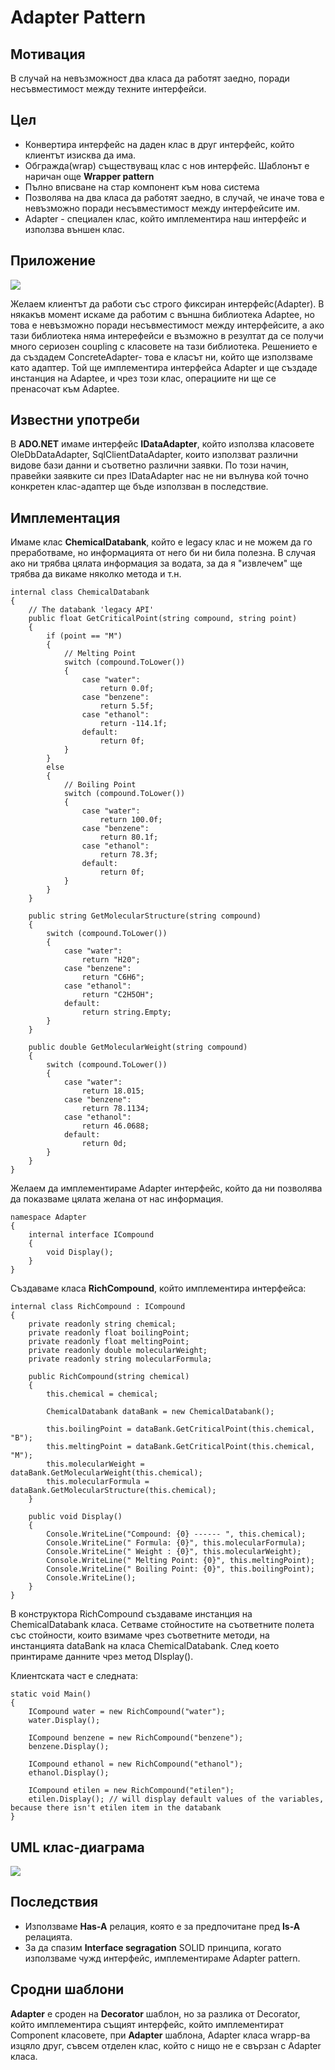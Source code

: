 # Adapter Pattern


## Мотивация
В случай на невъзможност два класа да работят заедно, поради несъвместимост между техните интерфейси.

 
## Цел
* Конвертира интерфейс на даден клас в друг интерфейс, който клиентът изисква да има.
 * Обгражда(wrap) съществуващ клас с нов интерфейс. Шаблонът е наричан още **Wrapper pattern**
 * Пълно вписване на стар компонент към нова система 
* Позволява на два класа да работят заедно, в случай, че иначе това е невъзможно поради несъвместимост между интерфейсите им.
* Adapter - специален клас, който имплементира наш интерфейс и използва външен клас.

## Приложение

![](AdapterPattern.png)

Желаем клиентът да работи със строго фиксиран интерфейс(Adapter). В някакъв момент искаме да работим с външна библиотека Adaptee, но това е невъзможно поради несъвместимост между интерфейсите, а ако тази библиотека няма интерефейси е възможно в резултат да се получи много сериозен coupling с класовете на тази библиотека.
Решението е да създадем ConcreteAdapter- това е класът ни, който ще използваме като адаптер. Той ще имплементира интерфейса Adapter и ще създаде инстанция на Adaptee, и чрез този клас, операциите ни ще се пренасочат към Adaptee.

 
## Известни употреби
В **ADO.NET** имаме интерфейс **IDataAdapter**, който използва класовете OleDbDataAdapter, SqlClientDataAdapter, които използват различни видове бази данни и съответно различни заявки. По този начин, правейки заявките си през IDataAdapter нас не ни вълнува кой точно конкретен клас-адаптер ще бъде използван в последствие.


## Имплементация
Имаме клас **ChemicalDatabank**, който е legacy клас и не можем да го преработваме, но информацията от него би ни била полезна. В случая ако ни трябва цялата информация за водата, за да я "извлечем" ще трябва да викаме няколко метода и т.н.

	internal class ChemicalDatabank
    {
        // The databank 'legacy API'
        public float GetCriticalPoint(string compound, string point)
        {
            if (point == "M")
            {
                // Melting Point
                switch (compound.ToLower())
                {
                    case "water":
                        return 0.0f;
                    case "benzene":
                        return 5.5f;
                    case "ethanol":
                        return -114.1f;
                    default:
                        return 0f;
                }
            }
            else
            {
                // Boiling Point
                switch (compound.ToLower())
                {
                    case "water":
                        return 100.0f;
                    case "benzene":
                        return 80.1f;
                    case "ethanol":
                        return 78.3f;
                    default:
                        return 0f;
                }
            }
        }

        public string GetMolecularStructure(string compound)
        {
            switch (compound.ToLower())
            {
                case "water":
                    return "H20";
                case "benzene":
                    return "C6H6";
                case "ethanol":
                    return "C2H5OH";
                default:
                    return string.Empty;
            }
        }

        public double GetMolecularWeight(string compound)
        {
            switch (compound.ToLower())
            {
                case "water":
                    return 18.015;
                case "benzene":
                    return 78.1134;
                case "ethanol":
                    return 46.0688;
                default:
                    return 0d;
            }
        }
    }

Желаем да имплементираме Adapter интерфейс, който да ни позволява да показваме цялата желана от нас информация.

	namespace Adapter
	{	    
	    internal interface ICompound
	    {
	        void Display();
	    }
	}

Създаваме класа **RichCompound**, който имплементира интерфейса:

	internal class RichCompound : ICompound
    {
        private readonly string chemical;
        private readonly float boilingPoint;
        private readonly float meltingPoint;
        private readonly double molecularWeight;
        private readonly string molecularFormula;

        public RichCompound(string chemical)
        {
            this.chemical = chemical;

            ChemicalDatabank dataBank = new ChemicalDatabank();

            this.boilingPoint = dataBank.GetCriticalPoint(this.chemical, "B");
            this.meltingPoint = dataBank.GetCriticalPoint(this.chemical, "M");
            this.molecularWeight = dataBank.GetMolecularWeight(this.chemical);
            this.molecularFormula = dataBank.GetMolecularStructure(this.chemical);
        }

        public void Display()
        {
            Console.WriteLine("Compound: {0} ------ ", this.chemical);
            Console.WriteLine(" Formula: {0}", this.molecularFormula);
            Console.WriteLine(" Weight : {0}", this.molecularWeight);
            Console.WriteLine(" Melting Point: {0}", this.meltingPoint);
            Console.WriteLine(" Boiling Point: {0}", this.boilingPoint);
            Console.WriteLine();
        }
    }

В конструктора RichCompound създаваме инстанция на ChemicalDatabank класа. Сетваме стойностите на съответните полета със стойности, които взимаме чрез съответните методи, на инстанцията dataBank на класа ChemicalDatabank.
След което принтираме данните чрез метод DIsplay().

Клиентската част е следната:

	static void Main()
    {
        ICompound water = new RichCompound("water");
        water.Display();

        ICompound benzene = new RichCompound("benzene");
        benzene.Display();

        ICompound ethanol = new RichCompound("ethanol");
        ethanol.Display();

        ICompound etilen = new RichCompound("etilen");
        etilen.Display(); // will display default values of the variables, because there isn't etilen item in the databank
    }

## UML клас-диаграма

![](AdapterClassDiagram.png)

## Последствия
* Използваме **Has-A** релация, която е за предпочитане пред **Is-A** релацията.
* За да спазим **Interface segragation** SOLID принципа, когато използваме чужд интерфейс, имплементираме Adapter pattern.

## Сродни шаблони

**Adapter** е сроден на **Decorator** шаблон, но за разлика от Decorator, който имплементира същият интерфейс, който имплементират Component класовете, при **Adapter** шаблона, Adapter класа wrapp-ва изцяло друг, съвсем отделен клас, който с нищо не е свързан с Adapter класа.





